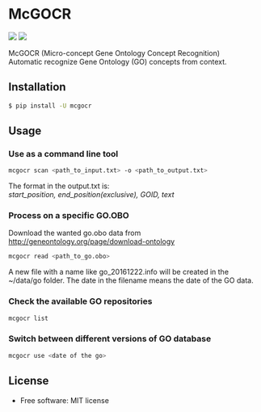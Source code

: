 # McGOCR

[![](https://img.shields.io/travis/jeroyang/mcgocr.svg)](https://travis-ci.org/jeroyang/mcgocr)
[![](https://img.shields.io/pypi/v/mcgocr.svg)](https://pypi.python.org/pypi/mcgocr)

McGOCR (Micro-concept Gene Ontology Concept Recognition)  
Automatic recognize Gene Ontology (GO) concepts from context.

## Installation

```bash
$ pip install -U mcgocr
```

## Usage

### Use as a command line tool
```bash
mcgocr scan <path_to_input.txt> -o <path_to_output.txt>
```
The format in the output.txt is:  
*start_position, end_position(exclusive), GOID, text*

### Process on a specific GO.OBO
Download the wanted go.obo data from http://geneontology.org/page/download-ontology

```bash
mcgocr read <path_to_go.obo>
``` 
A new file with a name like go\_20161222.info will be created in the ~/data/go folder. The date in the filename means the date of the GO data. 

### Check the available GO repositories
```bash
mcgocr list
```
### Switch between different versions of GO database
```bash
mcgocr use <date of the go>
```


## License
* Free software: MIT license
